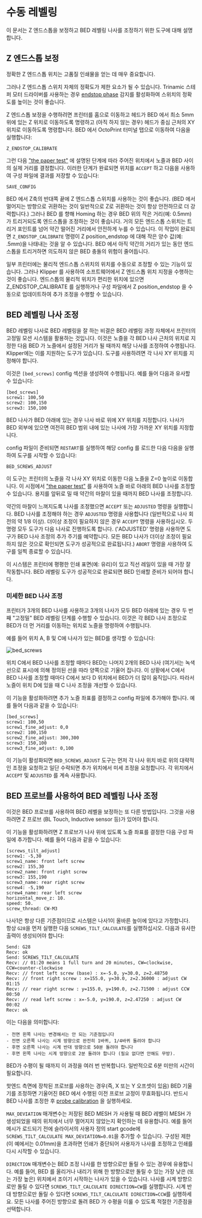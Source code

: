 # 수동 레벨링

이 문서는 Z 엔드스톱을 보정하고 BED 레벨링 나사를 조정하기 위한 도구에 대해 설명합니다.

## Z 엔드스톱 보정

정확한 Z 엔드스톱 위치는 고품질 인쇄물을 얻는 데 매우 중요합니다.

그러나 Z 엔드스톱 스위치 자체의 정확도가 제한 요소가 될 수 있습니다. Trinamic 스테퍼 모터 드라이버를 사용하는 경우 [endstop phase](Endstop_Phase.md) 감지를 활성화하여 스위치의 정확도를 높이는 것이 좋습니다.

Z 엔드스톱 보정을 수행하려면 프린터를 홈으로 이동하고 헤드가 BED 에서 최소 5mm 위에 있는 Z 위치로 이동하도록 명령하고 (아직 하지 않는 경우) 헤드가 중심 근처의 XY 위치로 이동하도록 명령합니다. BED 에서 OctoPrint 터미널 탭으로 이동하여 다음을 실행합니다:

```
Z_ENDSTOP_CALIBRATE
```

그런 다음 ["the paper test"](Bed_Level.md#the-paper-test) 에 설명된 단계에 따라 주어진 위치에서 노즐과 BED 사이의 실제 거리를 결정합니다. 이러한 단계가 완료되면 위치를 `ACCEPT` 하고 다음을 사용하여 구성 파일에 결과를 저장할 수 있습니다:

```
SAVE_CONFIG
```

BED 에서 Z축의 반대쪽 끝에 Z 엔드스톱 스위치를 사용하는 것이 좋습니다. (BED 에서 멀어지는 방향으로 귀환하는 것이 일반적으로 Z로 귀환하는 것이 항상 안전하므로 더 강력합니다.) 그러나 BED 를 향해 Homing 하는 경우 BED 위의 작은 거리(예: 0.5mm)가 트리거되도록 엔드스톱을 조정하는 것이 좋습니다. 거의 모든 엔드스톱 스위치는 트리거 포인트를 넘어 약간 떨어진 거리에서 안전하게 누를 수 있습니다. 이 작업이 완료되면 `Z_ENDSTOP_CALIBRATE` 명령이 Z position_endstop 에 대해 작은 양수 값(예: .5mm)을 나태내는 것을 알 수 있습니다. BED 에서 아직 약간의 거리가 있는 동안 엔드스톱을 트리거하면 의도하지 않은 BED 충돌의 위험이 줄어듭니다.

일부 프린터에는 물리적 엔드스톱 스위치의 위치를 수동으로 조정할 수 있는 기능이 있습니다. 그러나 Klipper 를 사용하여 소프트웨어에서 Z 엔드스톱 위치 지정을 수행하는 것이 좋습니다. 엔드스톱의 물리적 위치가 편리한 위치에 있으면 Z_ENDSTOP_CALIBRATE 를 실행하거나 구성 파일에서 Z position_endstop 을 수동으로 업데이트하여 추가 조정을 수행할 수 있습니다.

## BED 레벨링 나사 조정

BED 레벨링 나사로 BED 레벨링을 잘 하는 비결은 BED 레벨링 과정 자체에서 프린터의 고정밀 모션 시스템을 활용하는 것입니다. 이것은 노즐을 각 BED 나사 근처의 위치로 지정한 다음 BED 가 노즐에서 설정된 거리가 될 때까지 해당 나사를 조정하여 수행됩니다. Klipper에는 이를 지원하는 도구가 있습니다. 도구를 사용하려면 각 나사 XY 위치를 지정해야 합니다.

이것은 `[bed_screws]` config 섹션을 생성하여 수행됩니다. 예를 들어 다음과 유사할 수 있습니다:

```
[bed_screws]
screw1: 100,50
screw2: 100,150
screw3: 150,100
```

BED 나사가 BED 아래에 있는 경우 나사 바로 위에 XY 위치를 지정합니다. 나사가 BED 외부에 있으면 여전히 BED 범위 내에 있는 나사에 가장 가까운 XY 위치를 지정합니다.

config 파일이 준비되면 `RESTART`를 실행하여 해당 config 를 로드한 다음 다음을 실행하여 도구를 시작할 수 있습니다:

```
BED_SCREWS_ADJUST
```

이 도구는 프린터의 노즐을 각 나사 XY 위치로 이동한 다음 노즐을 Z=0 높이로 이동합니다. 이 시점에서 ["the paper test"](Bed_Level.md#the-paper-test) 를 사용하여 노즐 바로 아래의 BED 나사를 조정할 수 있습니다. 용지를 앞뒤로 밀 때 약간의 마찰이 있을 때까지 BED 나사를 조정합니다.

약간의 마찰이 느껴지도록 나사를 조정했으면 `ACCEPT` 또는 `ADJUSTED` 명령을 실행합니다. BED 나사를 조정해야 하는 경우 `ADJUSTED` 명령을 사용합니다 (일반적으로 나사 회전의 약 1/8 이상). 더이상 조정이 필요하지 않은 경우 `ACCEPT` 명령을 사용하십시오. 두 명령 모두 도구가 다음 나사로 진행하도록 합니다. ('ADJUSTED' 명령을 사용하면 도구가 BED 나사 조정의 추가 주기를 예약합니다. 모든 BED 나사가 더이상 조정이 필요하지 않은 것으로 확인되면 도구가 성공적으로 완료됩니다.) `ABORT` 명령을 사용하여 도구를 일찍 종료할 수 있습니다.

이 시스템은 프린터에 평평한 인쇄 표면(예: 유리)이 있고 직선 레일이 있을 때 가장 잘 작동합니다. BED 레벨링 도구가 성공적으로 완료되면 BED 인쇄할 준비가 되어야 합니다.

### 미세한 BED 나사 조정

프린터가 3개의 BED 나사를 사용하고 3개의 나사가 모두 BED 아래에 있는 경우 두 번째 "고정밀" BED 레벨링 단계를 수행할 수 있습니다. 이것은 각 BED 나사 조정으로 BED가 더 먼 거리를 이동하는 위치로 노즐을 명령하여 수행됩니다.

예를 들어 위치 A, B 및 C에 나사가 있는 BED를 생각할 수 있습니다:

![bed_screws](img/bed_screws.svg.png)

위치 C에서 BED 나사를 조정할 때마다 BED는 나머지 2개의 BED 나사 (여기서는 녹색 선으로 표시)에 의해 정의된 선을 따라 양쪽으로 기울어 집니다. 이 상황에서 C에서 BED 나사를 조정할 때마다 C에서 보다 D 위치에서 BED가 더 많이 움직입니다. 따라서 노즐이 위치 D에 있을 때 C 나사 조정을 개선할 수 있습니다.

이 기능을 활성화하려면 추가 노즐 좌표를 결정하고 config 파일에 추가해야 합니다. 예를 들어 다음과 같을 수 있습니다:

```
[bed_screws]
screw1: 100,50
screw1_fine_adjust: 0,0
screw2: 100,150
screw2_fine_adjust: 300,300
screw3: 150,100
screw3_fine_adjust: 0,100
```

이 기능이 활성화되면 `BED_SCREWS_ADJUST` 도구는 먼저 각 나사 위치 바로 위의 대략적인 조정을 요청하고 일단 수락되면 추가 위치에서 미세 조정을 요청합니다. 각 위치에서 `ACCEPT` 및 `ADJUSTED` 를 계속 사용합니다.

## BED 프로브를 사용하여 BED 레벨링 나사 조정

이것은 BED 프로브를 사용하여 BED 레벨을 보정하는 또 다른 방법입니다. 그것을 사용하려면 Z 프로브 (BL Touch, Inductive sensor 등)가 있어야 합니다.

이 기능을 활성화하려면 Z 프로브가 나사 위에 있도록 노즐 좌표를 결정한 다음 구성 파일에 추가합니다. 예를 들어 다음과 같을 수 있습니다:

```
[screws_tilt_adjust]
screw1: -5,30
screw1_name: front left screw
screw2: 155,30
screw2_name: front right screw
screw3: 155,190
screw3_name: rear right screw
screw4: -5,190
screw4_name: rear left screw
horizontal_move_z: 10.
speed: 50.
screw_thread: CW-M3
```

나사1은 항상 다른 기준점이므로 시스템은 나사1이 올바른 높이에 있다고 가정합니다. 항상 `G28`을 먼저 실행한 다음 `SCREWS_TILT_CALCULATE`를 실행하십시오. 다음과 유사한 출력이 생성되어야 합니다:

```
Send: G28
Recv: ok
Send: SCREWS_TILT_CALCULATE
Recv: // 01:20 means 1 full turn and 20 minutes, CW=clockwise, CCW=counter-clockwise
Recv: // front left screw (base) : x=-5.0, y=30.0, z=2.48750
Recv: // front right screw : x=155.0, y=30.0, z=2.36000 : adjust CW 01:15
Recv: // rear right screw : y=155.0, y=190.0, z=2.71500 : adjust CCW 00:50
Recv: // read left screw : x=-5.0, y=190.0, z=2.47250 : adjust CW 00:02
Recv: ok
```

이는 다음을 의미합니다:

    - 전면 왼쪽 나사는 변경해서는 안 되는 기준점입니다
    - 전면 오른쪽 나사는 시계 방향으로 완전히 1바퀴, 1/4바퀴 돌려야 합니다
    - 후면 오른쪽 나사는 시계 반대 방향으로 50분 돌려야 합니다
    - 후면 왼쪽 나사는 시계 방향으로 2분 돌려야 합니다 (필요 없다면 안해도 무방).

BED가 수평이 될 때까지 이 과정을 여러 번 반복합니다. 일반적으로 6분 미만의 시간이 필요합니다.

핫엔드 측면에 장착된 프로브를 사용하는 경우(즉, X 또는 Y 오프셋이 있음) BED 기울기를 조정하면 기울어진 BED 에서 수행된 이전 프로브 교정이 무효화됩니다. 반드시 BED 나사를 조정한 후 [probe calibration](Probe_Calibrate.md) 을 실행하세요.

`MAX_DEVIATION` 매개변수는 저장된 BED MESH 가 사용될 때 BED 레벨이 MESH 가 생성되었을 때의 위치에서 너무 멀어지지 않았는지 확인하는 데 유용합니다. 예를 들어 메시가 로드되기 전에 슬라이서의 사용자 정의 start gcode에 `SCREWS_TILT_CALCULATE MAX_DEVIATION=0.01`을 추가할 수 있습니다. 구성된 제한(이 예에서는 0.01mm)을 초과하면 인쇄가 중단되어 사용자가 나사를 조정하고 인쇄를 다시 시작할 수 있습니다.

`DIRECTION` 매개변수는 BED 조정 나사를 한 방향으로만 돌릴 수 있는 경우에 유용합니다. 예를 들어, BED 를 올리거나 내리기 위해 한 방향으로만 돌릴 수 있는 가장 낮은 (또는 가장 높은) 위치에서 조이기 시작하는 나사가 있을 수 있습니다. 나사를 시계 방향으로만 돌릴 수 있다면 `SCREWS_TILT_CALCULATE DIRECTION=CW`를 실행합니다. 시계 반대 방향으로만 돌릴 수 있다면 `SCREWS_TILT_CALCULATE DIRECTION=CCW`를 실행하세요. 모든 나사를 주어진 방향으로 돌려 BED 가 수평을 이룰 수 있도록 적절한 기준점을 선택합니다.

